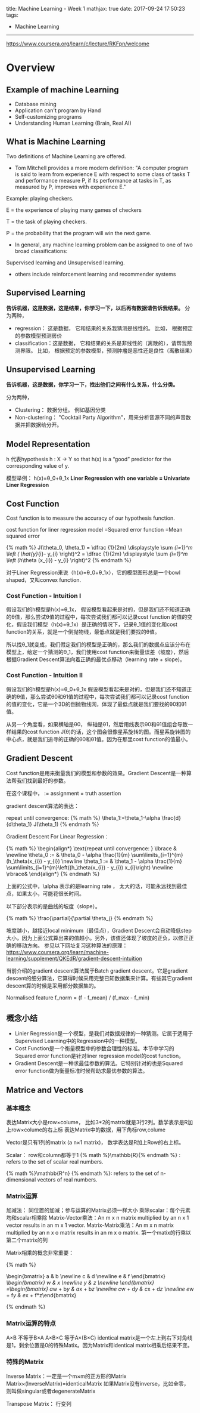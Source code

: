 title: Machine Learning - Week 1
mathjax: true
date: 2017-09-24 17:50:23
tags:
- Machine Learning
---



https://www.coursera.org/learn/c/lecture/RKFpn/welcome


# Overview

## Example of machine Learning

 * Database mining
 * Application can't program by Hand
 * Self-customizing programs
 * Understanding Human Learning (Brain, Real AI)

## What is Machine Learning

Two definitions of Machine Learning are offered.

* Tom Mitchell provides a more modern definition: "A computer program is said to learn from experience E with respect to some class of tasks T and performance measure P, if its performance at tasks in T, as measured by P, improves with experience E."

Example: playing checkers.

E = the experience of playing many games of checkers

T = the task of playing checkers.

P = the probability that the program will win the next game.

* In general, any machine learning problem can be assigned to one of two broad classifications:

Supervised learning and Unsupervised learning.

* others include reinforcement learning and recommender systems


## Supervised Learning

__告诉机器，这是数据，这是结果，你学习一下，以后再有数据请告诉我结果。__
分为两种，
   * regression： 这是数据， 它和结果的关系我猜测是线性的。
     比如， 根据预定的参数模型预测房价
   * classification：这是数据， 它和结果的关系是非线性的（离散的），请帮我预测界限。
     比如， 根据预定的参数模型，预测肿瘤是恶性还是良性（离散结果）

## Unsupervised Learning

__告诉机器，这是数据，你学习一下，找出他们之间有什么关系，什么分类。__

分为两种，
   * Clustering： 数据分组。 例如基因分类
   * Non-clustering： "Cocktail Party Algorithm"，用来分析音源不同的声音数据并把数据给分开。

## Model Representation

h 代表hypothesis
h : X → Y so that h(x) is a “good” predictor for the corresponding value of y.

模型举例：
h(x)=θ_0+θ_1x
__Liner Regression with one variable = Univariate Liner Regression__



## Cost Function

Cost function is to measure the accuracy of our hypothesis function.

cost function for liner regression model
=Squared error function
=Mean squared error


{% math %}
J(\theta_0, \theta_1) = \dfrac {1}{2m} \displaystyle \sum _{i=1}^m \left ( \hat{y}_{i}- y_{i} \right)^2 = \dfrac {1}{2m} \displaystyle \sum _{i=1}^m \left (h_\theta (x_{i}) - y_{i} \right)^2
{% endmath  %}

对于Liner Regression来说（h(x)=θ_0+θ_1x），它的模型图形总是一个bowl shaped，又叫convex function.

### Cost Function - Intuition I

假设我们的h模型是h(x)=θ_1x，
假设模型看起来是对的，但是我们还不知道正确的θ值，那么尝试θ值的过程中，每次尝试我们都可以记录cost function 的值的变化，假设我们模型（h(x)=θ_1x）是正确的情况下，记录θ_1值的变化和cost function的关系，就是一个倒抛物线，最低点就是我们要找的θ值。

所以找θ_1就变成，我们假定我们的模型是正确的，那么我们的数据点应该分布在模型上，给定一个猜测的θ_1，我们使用cost function来衡量误差（坡度），然后根据Gradient Descent算法向着正确的最优点移动（learning rate + slope)。



### Cost Function - Intuition II
假设我们的h模型是h(x)=θ_0+θ_1x
假设模型看起来是对的，但是我们还不知道正确的θ值，那么尝试θ0和θ1值的过程中，每次尝试我们都可以记录cost function 的值的变化，它是一个3D的倒抛物线网，体现了最低点就是我们要找的θ0和θ1值。

从另一个角度看，如果横轴是θ0， 纵轴是θ1，然后用线表示θ0和θ1值组合导致一样结果的cost function J(θ)的话，这个图会很像星系旋转的图。而星系旋转图的中心点，就是我们追寻的正确的θ0和θ1值。因为在那里cost function的值最小。

## Gradient Descent

Cost function是用来衡量我们的模型和参数的效果。Gradient Descent是一种算法帮我们找到最好的参数。

在这个课程中，
:= assignment
= truth assertion

gradient descent算法的表达：

repeat until convergence:
{% math %}
\theta_1:=\theta_1-\alpha \frac{d}{d\theta_1} J(\theta_1)
{% endmath %}


Gradient Descent For Linear Regression：

{% math %}
\begin{align*} \text{repeat until convergence: } \lbrace & \newline \theta_0 := & \theta_0 - \alpha \frac{1}{m} \sum\limits_{i=1}^{m}(h_\theta(x_{i}) - y_{i}) \newline \theta_1 := & \theta_1 - \alpha \frac{1}{m} \sum\limits_{i=1}^{m}\left((h_\theta(x_{i}) - y_{i}) x_{i}\right) \newline \rbrace& \end{align*}
{% endmath  %}

上面的公式中，\alpha 表示的是learning rate ， 太大的话，可能永远找到最佳点，如果太小，可能花很长时间。

以下部分表示的是曲线的坡度（slope）。

{% math %}
\frac{\partial}{\partial \theta_j}
{% endmath  %}

坡度越小，越接近local minimum（最佳点），Gradient Descent会自动降低step大小，因为上面公式算出来的值越小。另外，该值还体现了坡度的正负，以修正正确的移动方向。
参见以下网址复习这种算法的原理：
https://www.coursera.org/learn/machine-learning/supplement/QKEdR/gradient-descent-intuition



当前介绍的gradient descent算法属于Batch gradient descent。它是gradient descent的细分算法，它算得时候采用完整已知数据集来计算。有些其它gradient descent算的时候是采用部分数据集的。

Normalised feature
f_norm = (f - f_mean) / (f_max - f_min)


## 概念小结

* Linier Regression是一个模型，是我们对数据规律的一种猜测。它属于适用于Supervised Learning中的Regression中的一种模型。
* Cost Function是一个衡量模型中的参数合理性的标准。本节中学习的Squared error function是针对liner regression model的cost function。
* Gradient Descent是一种求最佳参数的算法。它特别针对的也是Squared error function做为衡量标准时候帮助求最优参数的算法。

## Matrice and Vectors

### 基本概念

表达Matrix大小是row×colume， 比如3*2的matrix就是3行2列。数学表示是R加上row×colume的右上标
表达Matrix中的数据，用下角标row,colume

Vector是只有1列的matrix (a n×1 matrix)， 数学表达是R加上Row的右上标。

Scalar： row和column都等于1
{% math %}\mathbb{R}{% endmath  %} : refers to the set of scalar real numbers.

{% math %}\mathbb{R^n} {% endmath  %}: refers to the set of n-dimensional vectors of real numbers.

### Matrix运算

加减法： 同位置的加减；参与运算的Matrix必须一样大小
乘除scalar：每个元素均和scalar相乘除
Matrix-Vector乘法：An m x n matrix multiplied by an n x 1 vector results in an m x 1 vector.
Matrix-Matrix乘法：An m x n matrix multiplied by an n x o matrix results in an m x o matrix.
第一个matix的行乘以第二个matrix的列

Matrix相乘的概念非常重要：

{% math %}

\begin{bmatrix} a & b \newline c & d \newline e & f \end{bmatrix} *\begin{bmatrix} w & x \newline y & z \newline \end{bmatrix} =\begin{bmatrix} a*w + b*y & a*x + b*z \newline c*w + d*y & c*x + d*z \newline e*w + f*y & e*x + f*z\end{bmatrix}

{% endmath  %}


### Matrix运算的特点
A×B 不等于B×A
A×B×C 等于A×(B×C)
identical matrix是一个左上到右下对角线是1，剩余位置是0的特殊Matix。因为Matrix和identical matrix相乘后结果不变。

### 特殊的Matrix
Inverse Matrix：一定是一个m×m的正方形的Matrix
Matrix×(InverseMatrix)=identicalMatrix
如果Matrix没有inverse，比如全零，则叫做singular或者degenerateMatrix

Transpose Matrix： 行变列
